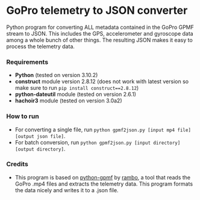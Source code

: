 # GoPro telemetry to JSON converter
Python program for converting ALL metadata contained in the GoPro GPMF stream to JSON. This includes the GPS, accelerometer and gyroscope data among a whole bunch of other things. The resulting JSON makes it easy to process the telemetry data.

### Requirements
-   **Python** (tested on version 3.10.2)
-   **construct** module version 2.8.12 (does not work with latest version so make sure to run `pip install construct==2.8.12`)
-   **python-dateutil** module (tested on version 2.6.1)
-   **hachoir3** module (tested on version 3.0a2)

### How to run
-   For converting a single file, run `python gpmf2json.py [input mp4 file] [output json file]`.
-   For batch conversion, run `python gpmf2json.py [input directory] [output directory]`.

### Credits
-   This program is based on [python-gpmf](https://github.com/rambo/python-gpmf) by [rambo](https://github.com/rambo), a tool that reads the GoPro .mp4 files and extracts the telemetry data. This program formats the data nicely and writes it to a .json file.
